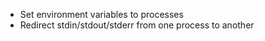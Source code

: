   * Set environment variables to processes
  * Redirect stdin/stdout/stderr from one process to another